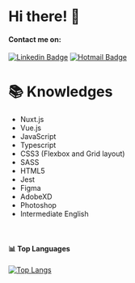 # Hi there! :metal:

#### Contact me on:

[![Linkedin Badge](https://img.shields.io/badge/-StefanieZak-blue?style=flat-square&logo=Linkedin&logoColor=white&link=https://www.linkedin.com/in/stefaniezakarian/)](https://www.linkedin.com/in/stefaniezakarian/)
[![Hotmail Badge](https://img.shields.io/badge/-stefaniezak@hotmail.com-0078D4?style=flat-square&logo=microsoft-outlook&logoColor=white&link=mailto:stefaniezak@hotmail.com)](mailto:stefaniezak@hotmail.com)
<br/>

# :books: Knowledges

- Nuxt.js
- Vue.js
- JavaScript
- Typescript
- CSS3 (Flexbox and Grid layout)
- SASS
- HTML5
- Jest
- Figma
- AdobeXD
- Photoshop
- Intermediate English


<br/>

#### :bar_chart: Top Languages

[![Top Langs](https://github-readme-stats.vercel.app/api/top-langs/?username=StefanieZak&layout=compact)](https://github.com/StefanieZak?tab=repositories)
